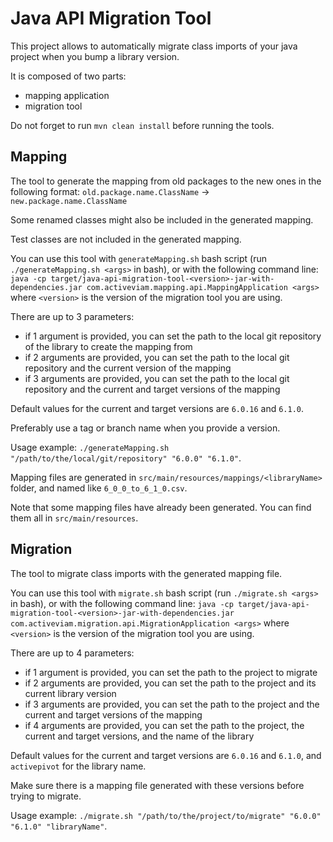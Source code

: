 # Java API Migration Tool

This project allows to automatically migrate class imports of your java project when you bump a library version.

It is composed of two parts:
 - mapping application
 - migration tool

Do not forget to run `mvn clean install` before running the tools.

## Mapping

The tool to generate the mapping from old packages to the new ones in the following format:
`old.package.name.ClassName` -> `new.package.name.ClassName`

Some renamed classes might also be included in the generated mapping.

Test classes are not included in the generated mapping.

You can use this tool with `generateMapping.sh` bash script (run `./generateMapping.sh <args>` in bash), or with the following command line:
`java -cp target/java-api-migration-tool-<version>-jar-with-dependencies.jar com.activeviam.mapping.api.MappingApplication <args>`
where `<version>` is the version of the migration tool you are using.

There are up to 3 parameters:
 - if 1 argument is provided, you can set the path to the local git repository of the library to create the mapping from
 - if 2 arguments are provided, you can set the path to the local git repository and the current version of the mapping
 - if 3 arguments are provided, you can set the path to the local git repository and the current and target versions of the mapping

Default values for the current and target versions are `6.0.16` and `6.1.0`.

Preferably use a tag or branch name when you provide a version.

Usage example: `./generateMapping.sh "/path/to/the/local/git/repository" "6.0.0" "6.1.0"`.

Mapping files are generated in `src/main/resources/mappings/<libraryName>` folder, and named like `6_0_0_to_6_1_0.csv`.

Note that some mapping files have already been generated. You can find them all in `src/main/resources`.

## Migration

The tool to migrate class imports with the generated mapping file.

You can use this tool with `migrate.sh` bash script (run `./migrate.sh <args>` in  bash), or with the following command line:
`java -cp target/java-api-migration-tool-<version>-jar-with-dependencies.jar com.activeviam.migration.api.MigrationApplication <args>`
where `<version>` is the version of the migration tool you are using.

There are up to 4 parameters:
 - if 1 argument is provided, you can set the path to the project to migrate
 - if 2 arguments are provided, you can set the path to the project and its current library version
 - if 3 arguments are provided, you can set the path to the project and the current and target versions of the mapping
 - if 4 arguments are provided, you can set the path to the project, the current and target versions, and the name of the library

Default values for the current and target versions are `6.0.16` and `6.1.0`, and `activepivot` for the library name.

Make sure there is a mapping file generated with these versions before trying to migrate.

Usage example: `./migrate.sh "/path/to/the/project/to/migrate" "6.0.0" "6.1.0" "libraryName"`.
